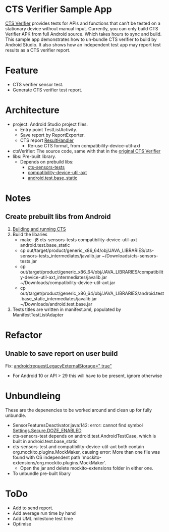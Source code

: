# CTS Verifier Sample App
[CTS Verifier](https://source.android.com/compatibility/cts/verifier) provides tests for APIs and functions that can't be tested on a stationary device without manual input. Currently, you can only build CTS Verifier APK from full Android source. Which takes hours to sync and build. This sample app demonstrates how to un-bundle CTS verifier to build by Android Studio. It also shows how an independent test app may report test results as a CTS verifier report. 

# Feature
- CTS verifier sensor test.
- Generate CTS verifier test report.

# Architecture
- project: Android Studio project files.
  - Entry point TestListActivity.
  - Save report by ReportExporter.
  - CTS report [ResultHandler](https://cs.android.com/android/platform/superproject/+/master:test/suite_harness/common/util/src/com/android/compatibility/common/util/ResultHandler.java;l=57?q=ResultHandler&sq=&ss=android)
     - Re-use CTS format, from compatibility-device-util-axt
- ctsVerifier: The source code, same with that in the [original CTS Verifier](https://cs.android.com/android/platform/superproject/+/master:cts/apps/CtsVerifier/)
- libs: Pre-built library. 
  - Depends on prebuild libs:
     - [cts-sensors-tests](https://cs.android.com/android/platform/superproject/+/master:cts/tests/sensor/Android.mk;bpv=0;bpt=0)
     - [compatibility-device-util-axt](https://cs.android.com/android/platform/superproject/+/master:cts/common/device-side/util-axt/Android.bp?q=compatibility-device-util-axt%20%20&ss=android%2Fplatform%2Fsuperproject)
     - [android.test.base_static](https://cs.android.com/android/platform/superproject/+/master:frameworks/base/test-base/Android.bp?q=android.test.base_static&ss=android%2Fplatform%2Fsuperproject)
     
# Notes
## Create prebuilt libs from Android
1. [Building and running CTS](https://source.android.com/compatibility/cts/development#building-and-running-cts)
2. Build the libaries
   - make -j8 cts-sensors-tests compatibility-device-util-axt android.test.base_static
   - cp out/target/product/generic_x86_64/obj/JAVA_LIBRARIES/cts-sensors-tests_intermediates/javalib.jar ~/Downloads/cts-sensors-tests.jar
   - cp out/target/product/generic_x86_64/obj/JAVA_LIBRARIES/compatibility-device-util-axt_intermediates/javalib.jar ~/Downloads/compatibility-device-util-axt.jar
   - cp out/target/product/generic_x86_64/obj/JAVA_LIBRARIES/android.test.base_static_intermediates/javalib.jar ~/Downloads/android.test.base.jar
3. Tests titles are written in manifest.xml, populated by ManifestTestListAdapter

# Refactor
## Unable to save report on user build
Fix: [android:requestLegacyExternalStorage=" true"](https://android.googlesource.com/platform/cts/+/018f43b6addeecf25e11193c9a1244b79a68528f%5E%21/#F0)
- For Android 10 or API > 29 this will have to be present, ignore otherwise

# Unbundleing
These are the depenencies to be worked around and clean up for fully unbundle.
- SensorFeaturesDeactivator.java:142: error: cannot find symbol [Settings.Secure.DOZE_ENABLED](https://cs.android.com/android/platform/superproject/+/master:frameworks/base/core/java/android/provider/Settings.java;l=7741?q=Settings.Secure.DOZE_ENABLED&ss=android)
- cts-sensors-test depends on android.test.AndroidTestCase, which is built in android.test.base_static
- cts-sensors-test and compatibility-device-util-axt both contain org.mockito.plugins.MockMaker, causing error: More than one file was found with OS independent path 'mockito-extensions/org.mockito.plugins.MockMaker'.
  - Open the jar and delete mockito-extensions folder in either one.
- To unbundle pre-built libary

# ToDo 
- Add to send report.
- Add average run time by hand
- Add UML milestone test time
- Optimise
